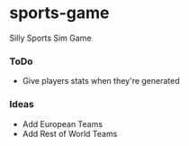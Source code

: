 # sports-game
Silly Sports Sim Game

### ToDo
* Give players stats when they're generated

### Ideas

* Add European Teams
* Add Rest of World Teams